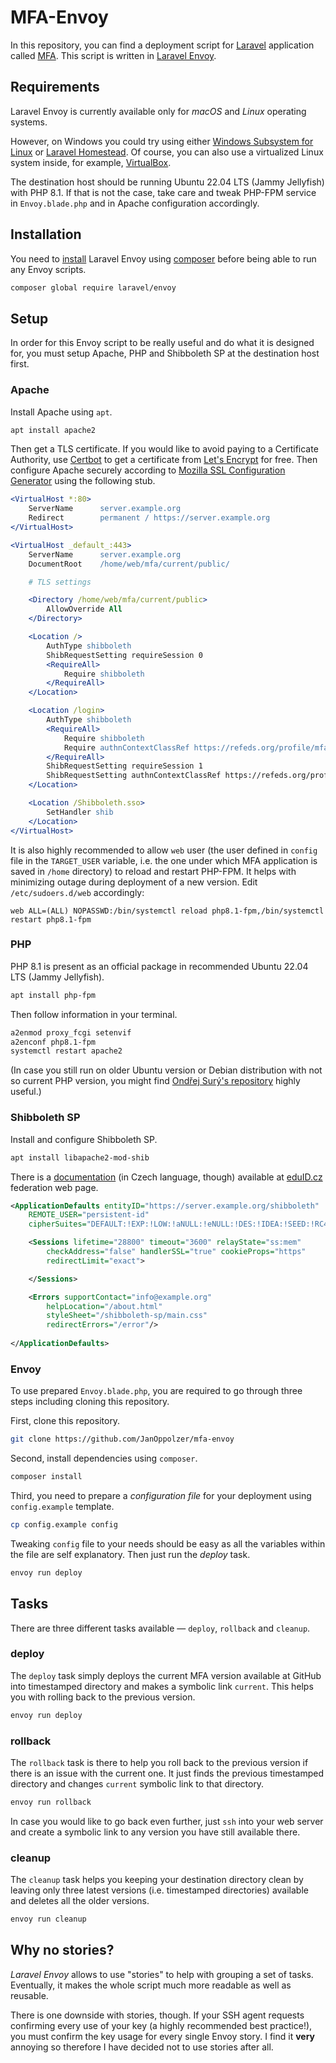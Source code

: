 # MFA-Envoy

In this repository, you can find a deployment script for [Laravel](https://laravel.com) application called [MFA](https://github.com/JanOppolzer/mfa-laravel). This script is written in [Laravel Envoy](https://laravel.com/docs/9.x/envoy).

## Requirements

Laravel Envoy is currently available only for _macOS_ and _Linux_ operating systems.

However, on Windows you could try using either [Windows Subsystem for Linux](https://docs.microsoft.com/en-us/windows/wsl/install-win10) or [Laravel Homestead](https://laravel.com/docs/9.x/homestead). Of course, you can also use a virtualized Linux system inside, for example, [VirtualBox](https://www.virtualbox.org).

The destination host should be running Ubuntu 22.04 LTS (Jammy Jellyfish) with PHP 8.1. If that is not the case, take care and tweak PHP-FPM service in `Envoy.blade.php` and in Apache configuration accordingly.

## Installation

You need to [install](https://laravel.com/docs/9.x/envoy#installation) Laravel Envoy using [composer](https://getcomposer.org) before being able to run any Envoy scripts.

```bash
composer global require laravel/envoy
```

## Setup

In order for this Envoy script to be really useful and do what it is designed for, you must setup Apache, PHP and Shibboleth SP at the destination host first.

### Apache

Install Apache using `apt`.

```bash
apt install apache2
```

Then get a TLS certificate. If you would like to avoid paying to a Certificate Authority, use [Certbot](https://certbot.eff.org) to get a certificate from [Let's Encrypt](https://letsencrypt.org) for free. Then configure Apache securely according to [Mozilla SSL Configuration Generator](https://ssl-config.mozilla.org/#server=apache) using the following stub.

```apache
<VirtualHost *:80>
    ServerName      server.example.org
    Redirect        permanent / https://server.example.org
</VirtualHost>

<VirtualHost _default_:443>
    ServerName      server.example.org
    DocumentRoot    /home/web/mfa/current/public/

    # TLS settings

    <Directory /home/web/mfa/current/public>
        AllowOverride All
    </Directory>

    <Location />
        AuthType shibboleth
        ShibRequestSetting requireSession 0
        <RequireAll>
            Require shibboleth
        </RequireAll>
    </Location>

    <Location /login>
        AuthType shibboleth
        <RequireAll>
            Require shibboleth
            Require authnContextClassRef https://refeds.org/profile/mfa
        </RequireAll>
        ShibRequestSetting requireSession 1
        ShibRequestSetting authnContextClassRef https://refeds.org/profile/mfa
    </Location>

    <Location /Shibboleth.sso>
        SetHandler shib
    </Location>
</VirtualHost>
```

It is also highly recommended to allow `web` user (the user defined in `config` file in the `TARGET_USER` variable, i.e. the one under which MFA application is saved in `/home` directory) to reload and restart PHP-FPM. It helps with minimizing outage during deployment of a new version. Edit `/etc/sudoers.d/web` accordingly:

```
web ALL=(ALL) NOPASSWD:/bin/systemctl reload php8.1-fpm,/bin/systemctl restart php8.1-fpm
```

### PHP

PHP 8.1 is present as an official package in recommended Ubuntu 22.04 LTS (Jammy Jellyfish).

```bash
apt install php-fpm
```

Then follow information in your terminal.

```bash
a2enmod proxy_fcgi setenvif
a2enconf php8.1-fpm
systemctl restart apache2
```

(In case you still run on older Ubuntu version or Debian distribution with not so current PHP version, you might find [Ondřej Surý's repository](https://launchpad.net/~ondrej/+archive/ubuntu/php) highly useful.)

### Shibboleth SP

Install and configure Shibboleth SP.

```bash
apt install libapache2-mod-shib
```

There is a [documentation](https://www.eduid.cz/cs/tech/sp/shibboleth) (in Czech language, though) available at [eduID.cz](https://www.eduid.cz/cs/tech/sp/shibboleth) federation web page.

```xml
<ApplicationDefaults entityID="https://server.example.org/shibboleth"
    REMOTE_USER="persistent-id"
    cipherSuites="DEFAULT:!EXP:!LOW:!aNULL:!eNULL:!DES:!IDEA:!SEED:!RC4:!3DES:!kRSA:!SSLv2:!SSLv3:!TLSv1:!TLSv1.1">

    <Sessions lifetime="28800" timeout="3600" relayState="ss:mem"
        checkAddress="false" handlerSSL="true" cookieProps="https"
        redirectLimit="exact">

    </Sessions>

    <Errors supportContact="info@example.org"
        helpLocation="/about.html"
        styleSheet="/shibboleth-sp/main.css"
        redirectErrors="/error"/>
    
</ApplicationDefaults>
```

### Envoy

To use prepared `Envoy.blade.php`, you are required to go through three steps including cloning this repository.

First, clone this repository.

```bash
git clone https://github.com/JanOppolzer/mfa-envoy
```

Second, install dependencies using `composer`.

```bash
composer install
```

Third, you need to prepare a _configuration file_ for your deployment using `config.example` template.

```bash
cp config.example config
```

Tweaking `config` file to your needs should be easy as all the variables within the file are self explanatory. Then just run the _deploy_ task.

```bash
envoy run deploy
```

## Tasks

There are three different tasks available — `deploy`, `rollback` and `cleanup`.

### deploy

The `deploy` task simply deploys the current MFA version available at GitHub into timestamped directory and makes a symbolic link `current`. This helps you with rolling back to the previous version.

```bash
envoy run deploy
```

### rollback

The `rollback` task is there to help you roll back to the previous version if there is an issue with the current one. It just finds the previous timestamped directory and changes `current` symbolic link to that directory.

```bash
envoy run rollback
```

In case you would like to go back even further, just `ssh` into your web server and create a symbolic link to any version you have still available there.

### cleanup

The `cleanup` task helps you keeping your destination directory clean by leaving only three latest versions (i.e. timestamped directories) available and deletes all the older versions.

```bash
envoy run cleanup
```

## Why no stories?

_Laravel Envoy_ allows to use "stories" to help with grouping a set of tasks. Eventually, it makes the whole script much more readable as well as reusable.

There is one downside with stories, though. If your SSH agent requests confirming every use of your key (a highly recommended best practice!), you must confirm the key usage for every single Envoy story. I find it **very** annoying so therefore I have decided not to use stories after all.

